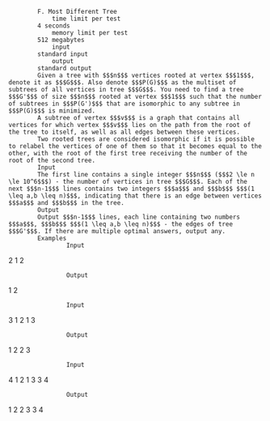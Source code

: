 			F. Most Different Tree
				time limit per test
			4 seconds
				memory limit per test
			512 megabytes
				input
			standard input
				output
			standard output
			Given a tree with $$$n$$$ vertices rooted at vertex $$$1$$$, denote it as $$$G$$$. Also denote $$$P(G)$$$ as the multiset of subtrees of all vertices in tree $$$G$$$. You need to find a tree $$$G'$$$ of size $$$n$$$ rooted at vertex $$$1$$$ such that the number of subtrees in $$$P(G')$$$ that are isomorphic to any subtree in $$$P(G)$$$ is minimized.
			A subtree of vertex $$$v$$$ is a graph that contains all vertices for which vertex $$$v$$$ lies on the path from the root of the tree to itself, as well as all edges between these vertices.
			Two rooted trees are considered isomorphic if it is possible to relabel the vertices of one of them so that it becomes equal to the other, with the root of the first tree receiving the number of the root of the second tree.
			Input
			The first line contains a single integer $$$n$$$ ($$$2 \le n \le 10^6$$$) - the number of vertices in tree $$$G$$$. Each of the next $$$n-1$$$ lines contains two integers $$$a$$$ and $$$b$$$ $$$(1 \leq a,b \leq n)$$$, indicating that there is an edge between vertices $$$a$$$ and $$$b$$$ in the tree.
			Output
			Output $$$n-1$$$ lines, each line containing two numbers $$$a$$$, $$$b$$$ $$$(1 \leq a,b \leq n)$$$ - the edges of tree $$$G'$$$. If there are multiple optimal answers, output any.
			Examples
					Input
					
2
1 2

					Output
					
1 2

					Input
					
3
1 2
1 3

					Output
					
1 2
2 3

					Input
					
4
1 2
1 3
3 4

					Output
					
1 2
2 3
3 4


